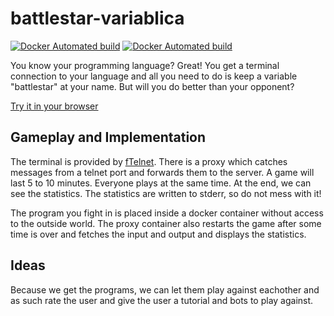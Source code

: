 # battlestar-variablica

[![Docker Automated build](https://img.shields.io/docker/build/battlestarvariablica/proxy.svg)](https://hub.docker.com/r/battlestarvariablica/proxy/builds/)
[![Docker Automated build](https://img.shields.io/docker/build/battlestarvariablica/battlefield.svg)](https://hub.docker.com/r/battlestarvariablica/battlefield/builds/)

You know your programming language? Great!
You get a terminal connection to your language and all you need to do is
keep a variable "battlestar" at your name.
But will you do better than your opponent?

[Try it in your browser](https://coderdojopotsdam.github.io/battlestar-variablica/)

## Gameplay and Implementation

The terminal is provided by [fTelnet][ftelnet].
There is a proxy which catches messages from a telnet port and forwards them to the server.
A game will last 5 to 10 minutes.
Everyone plays at the same time.
At the end, we can see the statistics.
The statistics are written to stderr, so do not mess with it!

The program you fight in is placed inside a docker container without access to
the outside world.
The proxy container also restarts the game after some time is over and fetches
the input and output and displays the statistics.

## Ideas

Because we get the programs, we can let them play against eachother and as such
rate the user and give the user a tutorial and bots to play against.





[ftelnet]: http://embed-v2.ftelnet.ca/
